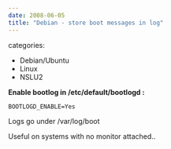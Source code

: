 ```yaml
---
date: 2008-06-05
title: "Debian - store boot messages in log"
---
```








categories:
- Debian/Ubuntu
- Linux
- NSLU2


**Enable bootlog in /etc/default/bootlogd :**

`BOOTLOGD_ENABLE=Yes`

Logs go under /var/log/boot

Useful on systems with no monitor attached..
